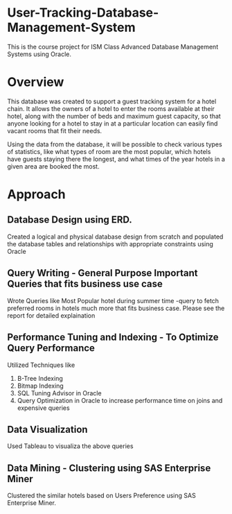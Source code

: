 # User-Tracking-Database-Management-System
This is the course project for ISM Class Advanced Database Management Systems using Oracle. 

# Overview
This database was created to support a guest tracking system for a hotel chain. It allows the
owners of a hotel to enter the rooms available at their hotel, along with the number of beds and
maximum guest capacity, so that anyone looking for a hotel to stay in at a particular location can
easily find vacant rooms that fit their needs.

Using the data from the
database, it will be possible to check various types of statistics, like what types of room are the
most popular, which hotels have guests staying there the longest, and what times of the year
hotels in a given area are booked the most.

# Approach
## Database Design using ERD. 
Created a logical and physical database design from scratch and populated the database tables and relationships with appropriate constraints using Oracle

## Query Writing - General Purpose Important Queries that fits business use case
Wrote Queries like Most Popular hotel during summer time
-query to fetch preferred rooms in hotels
much more that fits business case. Please see the report for detailed explaination

## Performance Tuning and Indexing - To Optimize Query Performance
Utilized Techniques like 
1) B-Tree Indexing
2) Bitmap Indexing
3) SQL Tuning Advisor in Oracle
4) Query Optimization in Oracle to increase performance time on joins and expensive queries

## Data Visualization 
Used Tableau to visualiza the above queries

## Data Mining - Clustering using SAS Enterprise Miner
Clustered the similar hotels based on Users Preference using SAS Enterprise Miner.


